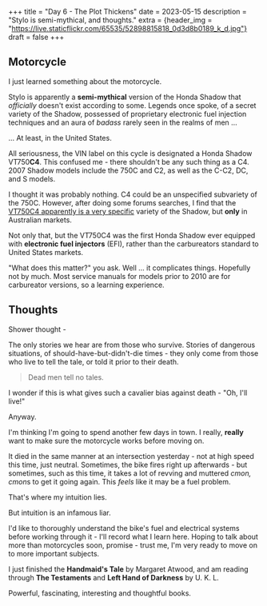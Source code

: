 +++
title = "Day 6 - The Plot Thickens"
date = 2023-05-15
description = "Stylo is semi-mythical, and thoughts."
extra = {header_img = "https://live.staticflickr.com/65535/52898815818_0d3d8b0189_k_d.jpg"}
draft = false
+++

## Motorcycle

I just learned something about the motorcycle.

Stylo is apparently a **semi-mythical** version of the Honda Shadow that *officially* doesn't exist according to some. Legends once spoke, of a secret variety of the Shadow, possessed of proprietary electronic fuel injection techniques and an aura of *badass* rarely seen in the realms of men ...

... At least, in the United States.

All seriousness, the VIN label on this cycle is designated a Honda Shadow VT750**C4**. This confused me - there shouldn't be any such thing as a C4. 2007 Shadow models include the 750C and C2, as well as the C-C2, DC, and S models.

<div class="gallery">
    <a href="https://live.staticflickr.com/65535/52898815538_b3d7a3607e_k_d.jpg" data-ngthumb="https://live.staticflickr.com/65535/52898815538_98990efda3_c_d.jpg"></a>
</div>

I thought it was probably nothing. C4 could be an unspecified subvariety of the 750C. However, after doing some forums searches, I find that the [VT750C4 apparently is a very specific](https://hondashadowriders.proboards.com/thread/4960/help-needed-confusion) variety of the Shadow, but **only** in Australian markets. 

Not only that, but the VT750C4 was the first Honda Shadow ever equipped with **electronic fuel injectors** (EFI), rather than the carbureators standard to United States markets. 

"What does this matter?" you ask. Well ... it complicates things. Hopefully not by much. Most service manuals for models prior to 2010 are for carbureator versions, so a learning experience. 

## Thoughts

Shower thought - 

The only stories we hear are from those who survive. Stories of dangerous situations, of should-have-but-didn't-die times - they only come from those who live to tell the tale, or told it prior to their death. 

> Dead men tell no tales.

I wonder if this is what gives such a cavalier bias against death - "Oh, I'll live!"

Anyway.

I'm thinking I'm going to spend another few days in town. I really, **really** want to make sure the motorcycle works before moving on. 

It died in the same manner at an intersection yesterday - not at high speed this time, just neutral. Sometimes, the bike fires right up afterwards - but sometimes, such as this time, it takes a lot of revving and muttered *cmon, cmon*s to get it going again. This *feels* like it may be a fuel problem. 

That's where my intuition lies.

But intuition is an infamous liar. 

I'd like to thoroughly understand the bike's fuel and electrical systems before working through it - I'll record what I learn here. Hoping to talk about more than motorcycles soon, promise - trust me, I'm very ready to move on to more important subjects. 

I just finished the **Handmaid's Tale** by Margaret Atwood, and am reading through **The Testaments** and **Left Hand of Darkness** by U. K. L. 

Powerful, fascinating, interesting and thoughtful books. 